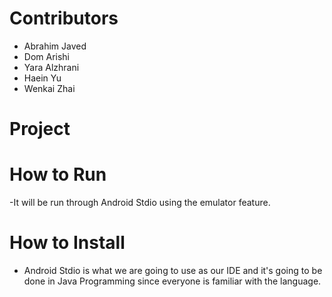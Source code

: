 # Contributors
- Abrahim Javed
- Dom Arishi
- Yara Alzhrani
- Haein Yu
- Wenkai Zhai

# Project 

# How to Run

-It will be run through Android Stdio using the emulator feature.

# How to Install

- Android Stdio is what we are going to use as our IDE and it's going to be done in Java Programming since everyone is familiar with the language.


